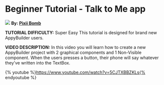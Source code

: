# Beginner Tutorial - Talk to Me app

![](https://i1.wp.com/AppyBuilder.com/img/pixiibomb3.png) **By: [Pixii Bomb](http://community.appybuilder.com/t/appybuilder-beginner-tutorial-1-talk-to-me/4358)**

**TUTORIAL DIFFICULTY:** Super Easy
This tutorial is designed for brand new AppyBuilder users.

**VIDEO DESCRIPTION:**
In this video you will learn how to create a new AppyBuilder project with 2 graphical components and 1 Non-Visible component. When the users presses a button, their phone will say whatever they’ve written into the TextBox.


{% youtube %}https://www.youtube.com/watch?v=5CJTXBBZKLs{% endyoutube %}



